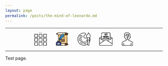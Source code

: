 ```yaml
---
layout: page
permalink: /posts/the-mind-of-leonardo.md
---
```


<div>
<center>
<hr width="100%" size="2">
<img src=/assets/icons/menu-bw.png style="width:42px;height:42px"/> &nbsp; &nbsp; &nbsp; <img src=/assets/icons/quill.png style="width:42px;height:42px"/> &nbsp; &nbsp; &nbsp; <img src=/assets/icons/palette-bw.png style="width:42px; height:42px"/> &nbsp; &nbsp; &nbsp; <img src=/assets/icons/newsletter-bw.png style="width:42px; height:42px"/> &nbsp; &nbsp; &nbsp; <img src=/assets/icons/unknown-bw.png style="width:42px; height:42px"/>
<hr width="100%" size="2">
</center>
</div>

Test page.
